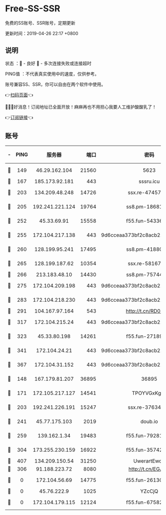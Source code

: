 # Free-SS-SSR

免费的SS账号、SSR账号，定期更新

更新时间：2019-04-26 22:17 +0800

## 说明

状态     ：🙂 - 良好 🙁 - 多次连接失败或连接超时

PING值   ：不代表真实使用中的速度，仅供参考。

账号兼容SS、SSR，你可以自由在两个软件中使用。

👉[扫码页面](https://liesauer.github.io/Free-SS-SSR/)👈

🎉🎉🎉好消息！订阅地址已全面开放！麻麻再也不用担心我要人工维护酸酸乳了！

👉[订阅链接](https://www.liesauer.net/yogurt/subscribe?ACCESS_TOKEN=DAYxR3mMaZAsaqUb)👈

## 账号

|-|PING|服务器|端口|密码|加密方式|区域|
|:----:|:----:|:-----:|-----:|:----:|:----:|:----:|
|🙂|149|46.29.162.104|21560|5623|aes-128-ctr|RU|
|🙂|167|185.173.92.181|443|sssru.icu|rc4-md5|RU|
|🙂|203|134.209.48.248|14726|ssx.re-47457092|aes-256-cfb|US|
|🙂|205|192.241.221.124|19764|ss8.pm-18681063|aes-256-cfb|US|
|🙂|252|45.33.69.91|15558|f55.fun-54336919|aes-256-cfb|US|
|🙂|255|172.104.217.138|443|9d6cceaa373bf2c8acb22e60b6a58be6|aes-256-cfb|US|
|🙂|260|128.199.95.241|17495|ss8.pm-41880912|aes-256-cfb|SG|
|🙂|265|128.199.187.62|10354|ssx.re-58167399|aes-256-cfb|SG|
|🙂|266|213.183.48.10|14430|ss8.pm-75744161|rc4-md5|RU|
|🙂|275|172.104.209.198|443|9d6cceaa373bf2c8acb22e60b6a58be6|aes-256-cfb|US|
|🙂|283|172.104.218.230|443|9d6cceaa373bf2c8acb22e60b6a58be6|aes-256-cfb|US|
|🙂|291|104.167.97.164|543|http://t.cn/RD0D7sx|rc4-md5|CA|
|🙂|317|172.104.215.24|443|9d6cceaa373bf2c8acb22e60b6a58be6|aes-256-cfb|US|
|🙂|323|45.33.80.198|14261|f55.fun-27189216|aes-256-cfb|US|
|🙂|341|172.104.24.21|443|9d6cceaa373bf2c8acb22e60b6a58be6|aes-256-cfb|US|
|🙂|367|172.104.31.152|443|9d6cceaa373bf2c8acb22e60b6a58be6|aes-256-cfb|US|
|🙂|148|167.179.81.207|36895|36895|aes-256-cfb|JP|
|🙂|171|172.105.217.127|14541|TPOYVGxKglpi|aes-256-cfb|JP|
|🙂|203|192.241.226.191|15247|ssx.re-37634241|aes-256-cfb|US|
|🙂|241|45.77.175.103|2019|doub.io|aes-128-ctr|SG|
|🙂|259|139.162.1.34|19483|f55.fun-79281835|aes-256-cfb|SG|
|🙂|304|173.255.230.159|16922|f55.fun-35742732|aes-256-cfb|US|
|🙂|407|134.209.150.54|31250|UwerartEwqe|chacha20|IN|
|🙁|306|91.188.223.72|8080|http://t.cn/EGJIyrl|rc4-md5|RU|
|🙁|0|172.104.56.69|14775|f55.fun-26130837|aes-256-cfb|SG|
|🙁|0|45.76.222.9|1025|YZcCjQ|rc4-md5|JP|
|🙁|0|172.104.179.115|12124|f55.fun-67582155|aes-256-cfb|SG|
